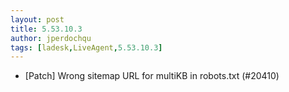 ```yaml
---
layout: post
title: 5.53.10.3
author: jperdochqu
tags: [ladesk,LiveAgent,5.53.10.3]
---
```


- [Patch] Wrong sitemap URL for multiKB in robots.txt (#20410)
